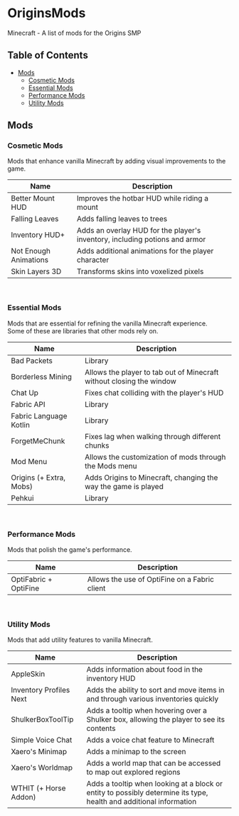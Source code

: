 # OriginsMods
Minecraft - A list of mods for the Origins SMP



## Table of Contents
- [Mods](#mods)
  - [Cosmetic Mods](#cosmetic-mods)
  - [Essential Mods](#essential-mods)
  - [Performance Mods](#performance-mods)
  - [Utility Mods](#utility-mods)




## Mods


### Cosmetic Mods
Mods that enhance vanilla Minecraft by adding visual improvements to the game.

Name | Description
---- | -----------
Better Mount HUD | Improves the hotbar HUD while riding a mount
Falling Leaves | Adds falling leaves to trees
Inventory HUD+ | Adds an overlay HUD for the player's inventory, including potions and armor
Not Enough Animations | Adds additional animations for the player character
Skin Layers 3D | Transforms skins into voxelized pixels
<br>


### Essential Mods
Mods that are essential for refining the vanilla Minecraft experience.<br>
Some of these are libraries that other mods rely on.

Name | Description
---- | -----------
Bad Packets | Library
Borderless Mining | Allows the player to tab out of Minecraft without closing the window
Chat Up | Fixes chat colliding with the player's HUD
Fabric API | Library
Fabric Language Kotlin | Library
ForgetMeChunk | Fixes lag when walking through different chunks
Mod Menu | Allows the customization of mods through the Mods menu
Origins (+ Extra, Mobs) | Adds Origins to Minecraft, changing the way the game is played
Pehkui | Library
<br>

### Performance Mods
Mods that polish the game's performance.

Name | Description
---- | -----------
OptiFabric + OptiFine | Allows the use of OptiFine on a Fabric client
<br>


### Utility Mods
Mods that add utility features to vanilla Minecraft.

Name | Description
---- | -----------
AppleSkin | Adds information about food in the inventory HUD
Inventory Profiles Next | Adds the ability to sort and move items in and through various inventories quickly
ShulkerBoxToolTip | Adds a tooltip when hovering over a Shulker box, allowing the player to see its contents
Simple Voice Chat | Adds a voice chat feature to Minecraft
Xaero's Minimap | Adds a minimap to the screen
Xaero's Worldmap | Adds a world map that can be accessed to map out explored regions
WTHIT (+ Horse Addon) | Adds a tooltip when looking at a block or entity to possibly determine its type, health and additional information



